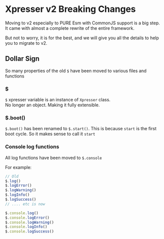 # Xpresser v2 Breaking Changes

Moving to v2 especially to PURE Esm with CommonJS support is a big step.
It came with almost a complete rewrite of the entire framework.

But not to worry, it is for the best, and we will give you all the details to help you to migrate to v2.

## Dollar Sign
So many properties of the old `$` have been moved to various files and functions

### $
`$` xpresser variable is an instance of `Xpresser` class.
  <br> No longer an object. Making it fully extensible.

### $.boot()

`$.boot()` has been renamed to `$.start()`. This is because `start` is the first boot cycle.
So it makes sense to call it `start`


### Console log functions
All log functions have been moved to `$.console`

For example:
```javascript
// Old
$.log()
$.logError()
$.logWarning()
$.logInfo()
$.logSuccess()
// .... etc is now

$.console.log()
$.console.logError()
$.console.logWarning()
$.console.logInfo()
$.console.logSuccess()
```